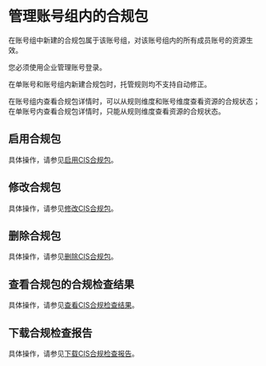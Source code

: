 # 管理账号组内的合规包

在账号组中新建的合规包属于该账号组，对该账号组内的所有成员账号的资源生效。

您必须使用企业管理账号登录。

在单账号和账号组内新建合规包时，托管规则均不支持自动修正。

在账号组内查看合规包详情时，可以从规则维度和账号维度查看资源的合规状态；在单账号内查看合规包详情时，只能从规则维度查看资源的合规状态。

## 启用合规包

具体操作，请参见[启用CIS合规包](/intl.zh-CN/资源合规包/CIS合规包/启用CIS合规包.md)。

## 修改合规包

具体操作，请参见[修改CIS合规包](/intl.zh-CN/资源合规包/CIS合规包/修改CIS合规包.md)。

## 删除合规包

具体操作，请参见[删除CIS合规包](/intl.zh-CN/资源合规包/CIS合规包/删除CIS合规包.md)。

## 查看合规包的合规检查结果

具体操作，请参见[查看CIS合规检查结果](/intl.zh-CN/资源合规包/CIS合规包/查看CIS合规检查结果.md)。

## 下载合规检查报告

具体操作，请参见[下载CIS合规检查报告](/intl.zh-CN/资源合规包/CIS合规包/下载CIS合规检查报告.md)。

